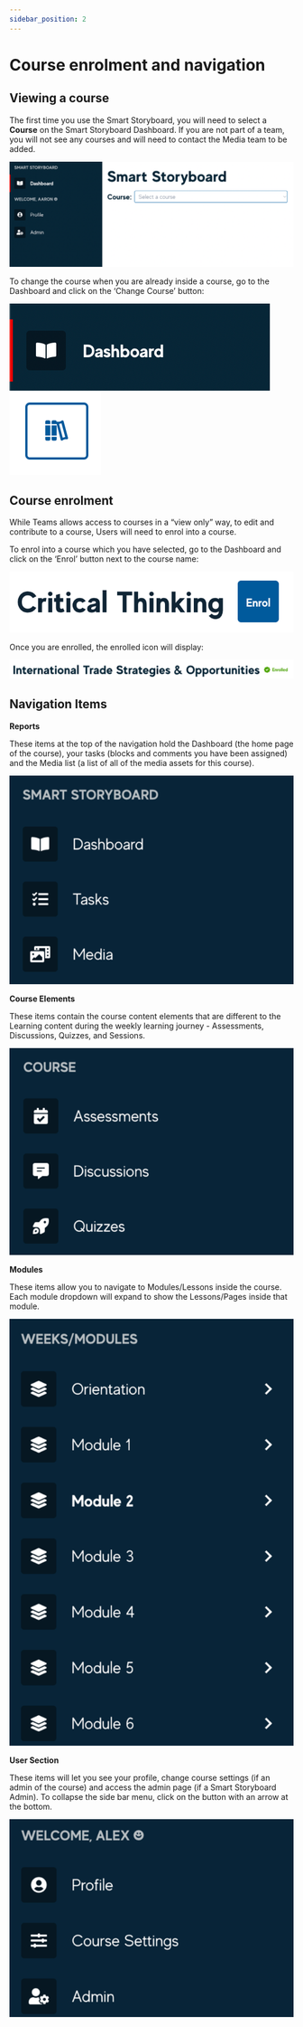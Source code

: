 ```yaml
---
sidebar_position: 2
---
```


# Course enrolment and navigation

## Viewing a course

The first time you use the Smart Storyboard, you will need to select a **Course** on the Smart Storyboard Dashboard. If you are not part of a team, you will not see any courses and will need to contact the Media team to be added.

<div style={{textAlign: 'center'}}>

![img_5.png](img/img_5.png)

</div>

To change the course when you are already inside a course, go to the Dashboard and click on the ‘Change Course’ button:

<div style={{textAlign: 'center'}}>

![img_6.png](img/img_6.png) ![img_7.png](img/img_7.png)


</div>

## Course enrolment

While Teams allows access to courses in a “view only” way, to edit and contribute to a course, Users will need to enrol into a course.

To enrol into a course which you have selected, go to the Dashboard and click on the ‘Enrol’ button next to the course name:

<div style={{textAlign: 'center'}}>

![img_8.png](img/img_8.png)

</div>


Once you are enrolled, the enrolled icon will display:

<div style={{textAlign: 'center'}}>

![img_9.png](img/img_9.png)

</div>

## Navigation Items

**Reports**

These items at the top of the navigation hold the Dashboard (the home page of the course), your tasks (blocks and comments you have been assigned) and the Media list (a list of all of the media assets for this course).

<div style={{textAlign: 'center'}}>

![img_10.png](img/img_10.png)

</div>



**Course Elements**

These items contain the course content elements that are different to the Learning content during the weekly learning journey - Assessments, Discussions, Quizzes, and Sessions.

<div style={{textAlign: 'center'}}>

![img_11.png](img/img_11.png)

</div>

**Modules**

These items allow you to navigate to Modules/Lessons inside the course. Each module dropdown will expand to show the Lessons/Pages inside that module.

<div style={{textAlign: 'center'}}>

![img_12.png](img/img_12.png)

</div>

**User Section**

These items will let you see your profile, change course settings (if an admin of the course) and access the admin page (if a Smart Storyboard Admin). To collapse the side bar menu, click on the button with an arrow at the bottom.

<div style={{textAlign: 'center'}}>

![img_13.png](img/img_13.png)

</div>